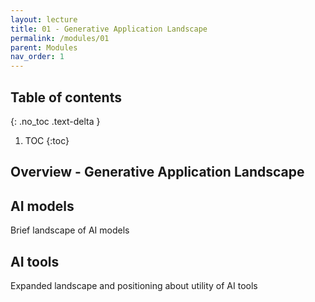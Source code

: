 ```yaml
---
layout: lecture
title: 01 - Generative Application Landscape
permalink: /modules/01
parent: Modules
nav_order: 1
---
```


## Table of contents
{: .no_toc .text-delta }

1. TOC
{:toc}

## Overview - Generative Application Landscape

## AI models
Brief landscape of AI models


## AI tools
Expanded landscape and positioning about utility of AI tools